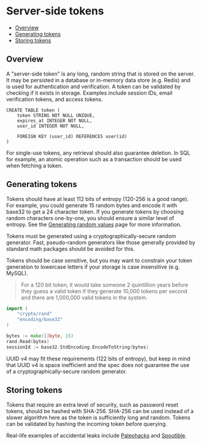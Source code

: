 # Server-side tokens

- [Overview](#overview)
- [Generating tokens](#generating-tokens)
- [Storing tokens](#storing-tokens)

## Overview

A "server-side token" is any long, random string that is stored on the server. It may be persisted in a database or in-memory data store (e.g. Redis) and is used for authentication and verification. A token can be validated by checking if it exists in storage. Examples include session IDs, email verification tokens, and access tokens.

```
CREATE TABLE token (
	token STRING NOT NULL UNIQUE,
	expires_at INTEGER NOT NULL,
	user_id INTEGER NOT NULL,

	FOREIGN KEY (user_id) REFERENCES user(id)
)
```

For single-use tokens, any retrieval should also guarantee deletion. In SQL for example, an atomic operation such as a transaction should be used when fetching a token.

## Generating tokens

Tokens should have at least 112 bits of entropy (120-256 is a good range). For example, you could generate 15 random bytes and encode it with base32 to get a 24 character token. If you generate tokens by choosing random characters one-by-one, you should ensure a similar level of entropy. See the [Generating random values](/random-values.md) page for more information.

Tokens must be generated using a cryptographically-secure random generator. Fast, pseudo-random generators like those generally provided by standard math packages should be avoided for this.

Tokens should be case sensitive, but you may want to constrain your token generation to lowercase letters if your storage is case insensitive (e.g. MySQL).

> For a 120 bit token, it would take someone 2 quintillion years before they guess a valid token if they generate 10,000 tokens per second and there are 1,000,000 valid tokens in the system.

```go
import (
	"crypto/rand"
	"encoding/base32"
)

bytes := make([]byte, 15)
rand.Read(bytes)
sessionId := base32.StdEncoding.EncodeToString(bytes)
```

UUID v4 may fit these requirements (122 bits of entropy), but keep in mind that UUID v4 is space inefficient and the spec does not guarantee the use of a cryptographically-secure random generator.

## Storing tokens

Tokens that require an extra level of security, such as password reset tokens, should be hashed with SHA-256. SHA-256 can be used instead of a slower algorithm here as the token is sufficiently long and random. Tokens can be validated by hashing the incoming token before querying.

Real-life examples of accidental leaks include [Paleohacks](https://www.vpnmentor.com/blog/report-paleohacks-breach/) and [Spoutible](https://www.troyhunt.com/how-spoutibles-leaky-api-spurted-out-a-deluge-of-personal-data/).
